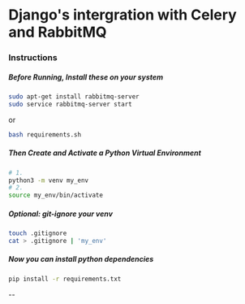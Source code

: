 # Django's intergration with Celery and RabbitMQ

### Instructions

##### Before Running, Install these on your system

```bash
sudo apt-get install rabbitmq-server
sudo service rabbitmq-server start
```

or 

```bash
bash requirements.sh
```

##### Then Create and Activate a Python Virtual Environment

```bash
# 1.
python3 -m venv my_env
# 2.
source my_env/bin/activate
```

##### Optional: git-ignore your venv

```bash
touch .gitignore
cat > .gitignore | 'my_env'
```

##### Now you can install python dependencies

```bash
pip install -r requirements.txt
```

--